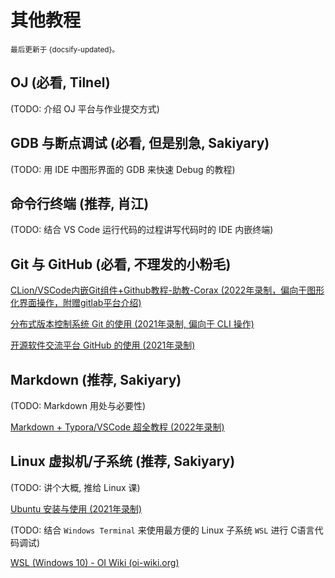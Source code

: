 # 其他教程

<small>最后更新于 {docsify-updated}。</small>

## OJ (必看, Tilnel) 

(TODO: 介绍 OJ 平台与作业提交方式)

## GDB 与断点调试 (必看, 但是别急, Sakiyary) 

(TODO: 用 IDE 中图形界面的 GDB 来快速 Debug 的教程)

## 命令行终端 (推荐, 肖江) 

(TODO: 结合 VS Code 运行代码的过程讲写代码时的 IDE 内嵌终端)

## Git 与 GitHub (必看, 不理发的小粉毛) 

[CLion/VSCode内嵌Git组件+Github教程-助教-Corax (2022年录制，偏向于图形化界面操作，附赠gitlab平台介绍)](https://www.bilibili.com/video/BV1VG41137RA?spm_id_from=333.999.0.0&vd_source=20202ec91c1882d95954b8843ae70102)

[分布式版本控制系统 Git 的使用 (2021年录制, 偏向于 CLI 操作)](https://www.bilibili.com/video/BV15M4y1576Z)

[开源软件交流平台 GitHub 的使用 (2021年录制)](https://www.bilibili.com/video/BV1mM4y1g7SX)

## Markdown (推荐, Sakiyary) 

(TODO: Markdown 用处与必要性)

 [Markdown + Typora/VSCode 超全教程 (2022年录制)](https://www.bilibili.com/video/BV1hG411p7fX)

## Linux 虚拟机/子系统 (推荐, Sakiyary) 

(TODO: 讲个大概, 推给 Linux 课)

[Ubuntu 安装与使用 (2021年录制)](https://www.bilibili.com/video/BV1vq4y1X7Wp)

(TODO: 结合 `Windows Terminal` 来使用最方便的 Linux 子系统 `WSL` 进行 C语言代码调试)

[WSL (Windows 10) - OI Wiki (oi-wiki.org)](https://oi-wiki.org/tools/wsl/)

